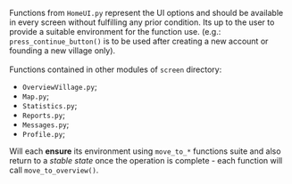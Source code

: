 Functions from `HomeUI.py` represent the UI options and should be available in
every screen without fulfilling any prior condition. Its up to the user to
provide a suitable environment for the function use. (e.g.:
`press_continue_button()` is to be used after creating a new account or
founding a new village only).<br>
<br>
Functions contained in other modules of `screen` directory: 
- `OverviewVillage.py`;
- `Map.py`;
- `Statistics.py`;
- `Reports.py`;
- `Messages.py`;
- `Profile.py`;<br>

Will each **ensure** its environment using `move_to_*` functions suite and also
return to a *stable state* once the operation is complete - each function will
call `move_to_overview()`.
